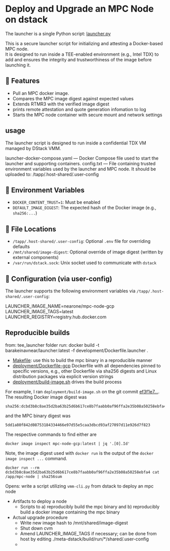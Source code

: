 # Deploy and Upgrade an MPC Node on dstack

The launcher is a single Python script: [launcher.py](launcher.py)

This is a secure launcher script for initializing and attesting a Docker-based MPC node.  
It is designed to run inside a TEE-enabled environment (e.g., Intel TDX) to add and ensures the integrity and trustworthiness of the image before launching it.


## 🔐 Features

- Pull an MPC docker image.
- Compares the MPC image digest against expected values
- Extends RTMR3 with the verified image digest
- prints remote attestation and quote generation infomation to log
- Starts the MPC node container with secure mount and network settings

##  usage
The launcher script is designed to run inside a confidential TDX VM managed by DStack VMM.

launcher-docker-compose.yaml — Docker Compose file used to start the launcher and supporting containers.
config.txt — File containing trusted environment variables used by the launcher and MPC node.
It should be uploaded to: /tapp/.host-shared/.user-config

## 🧩 Environment Variables

- `DOCKER_CONTENT_TRUST=1`: Must be enabled
- `DEFAULT_IMAGE_DIGEST`: The expected hash of the Docker image (e.g., `sha256:...`)

## 📁 File Locations

- `/tapp/.host-shared/.user-config`: Optional `.env` file for overriding defaults
- `/mnt/shared/image-digest`: Optional override of image digest (written by external components)
- `/var/run/dstack.sock`: Unix socket used to communicate with `dstack`

## 🔧 Configuration (via user-config)

The launcher supports the following environment variables via `/tapp/.host-shared/.user-config`:

LAUNCHER_IMAGE_NAME=nearone/mpc-node-gcp
LAUNCHER_IMAGE_TAGS=latest
LAUNCHER_REGISTRY=registry.hub.docker.com


## Reproducible builds
from: tee_launcher folder run:
docker build -t barakeinavnear/launcher:latest -f development/Dockerfile.launcher .

- [Makefile](Makefile): use this to build the mpc binary in a reproducible manner
- [deployment/Dockerfile-gcp](deployment/Dockerfile-gcp) Dockerfile with all dependencies pinned to specific versions, e.g., other Dockerfile via sha256 digests and Linux distribution packages via explicit version strings
- [deployment/build-image.sh](deployment/build-image.sh) drives the build process

For example, I ran `deployment/build-image.sh` on the git commit [ef3f1e7...](https://github.com/Near-One/mpc/commit/ef3f1e7f862d447de60e91d32dadf68696eb6a58). The resulting Docker image digest was

```
sha256:dcbd3b8c8ae35d2ba63b25d6b617ce8b7faabb0af96ffa2e35b08a50258ebfa4
```

and the MPC binary digest was

```
5dd1a80f842d08753184334466e97d55e5caa3dbcd93af27097d11e926d7f823
```

The respective commands to find either are

```
docker image inspect mpc-node-gcp:latest | jq '.[0].Id'
```

Note, the image digest used with `docker run` is the output of the `docker image inspect ...` command.

```
docker run --rm dcbd3b8c8ae35d2ba63b25d6b617ce8b7faabb0af96ffa2e35b08a50258ebfa4 cat /app/mpc-node | sha256sum
```

Opens: write a script utilizing `vmm-cli.py` from dstack to deploy an mpc node

- Artifacts to deploy a node
    - Scripts to a) reproducibly build the mpc binary and b) reproducibly build a docker image containing the mpc binary
- Actual upgrade procedure
    - Write new image hash to /mnt/shared/image-digest
    - Shut down cvm
    - Amend LAUNCHER_IMAGE_TAGS if necessary; can be done from host by editing ./meta-dstack/build/run/*/shared/.user-config
    - 
